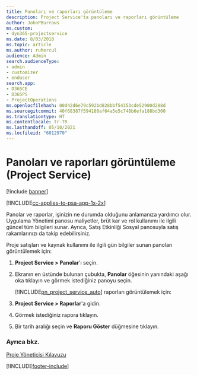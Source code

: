 ```yaml
---
title: Panoları ve raporları görüntüleme
description: Project Service'ta panoları ve raporları görüntüleme
author: JohnPBurrows
ms.custom:
- dyn365-projectservice
ms.date: 8/03/2018
ms.topic: article
ms.author: ruhercul
audience: Admin
search.audienceType:
- admin
- customizer
- enduser
search.app:
- D365CE
- D365PS
- ProjectOperations
ms.openlocfilehash: 00d42d6e79c592bd828bbf54353cde52900d288d
ms.sourcegitcommit: 40f68387f594180af64a5e5c748b6efa188bd300
ms.translationtype: HT
ms.contentlocale: tr-TR
ms.lasthandoff: 05/10/2021
ms.locfileid: "6012970"
---
```

# <a name="view-dashboards-and-reports-project-service"></a>Panoları ve raporları görüntüleme (Project Service)

[!include [banner](../includes/psa-now-project-operations.md)]

[!INCLUDE[cc-applies-to-psa-app-1x-2x](../includes/cc-applies-to-psa-app-1x-2x.md)]

Panolar ve raporlar, işinizin ne durumda olduğunu anlamanıza yardımcı olur. Uygulama Yönetimi panosu maliyetler, brüt kar ve rol kullanımı ile ilgili güncel tüm bilgileri sunar. Ayrıca, Satış Etkinliği Sosyal panosuyla satış rakamlarınızı da takip edebilirsiniz.  
  
 Proje satışları ve kaynak kullanımı ile ilgili gün bilgiler sunan panoları görüntülemek için:  
  
1. **Project Service > Panolar**'ı seçin.  
  
2. Ekranın en üstünde bulunan çubukta, **Panolar** öğesinin yanındaki aşağı oka tıklayın ve görmek istediğiniz panoyu seçin.  
  
   [!INCLUDE[pn_project_service_auto](../includes/pn-project-service-auto.md)] raporları görüntülemek için:  
  
3. **Project Service > Raporlar**'a gidin.  
  
4. Görmek istediğiniz rapora tıklayın.  
  
5. Bir tarih aralığı seçin ve **Raporu Göster** düğmesine tıklayın.  
  
### <a name="see-also"></a>Ayrıca bkz.  
 [Proje Yöneticisi Kılavuzu](../psa/project-manager-guide.md)


[!INCLUDE[footer-include](../includes/footer-banner.md)]